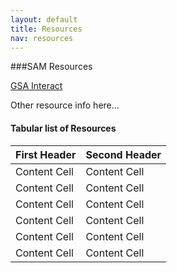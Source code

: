 ```yaml
---
layout: default
title: Resources
nav: resources
---
```


###SAM Resources

[GSA Interact](https://interact.gsa.gov)


Other resource info here...

#### Tabular list of Resources


First Header  | Second Header
------------- | -------------
Content Cell  | Content Cell
Content Cell  | Content Cell
Content Cell  | Content Cell
Content Cell  | Content Cell
Content Cell  | Content Cell
Content Cell  | Content Cell
